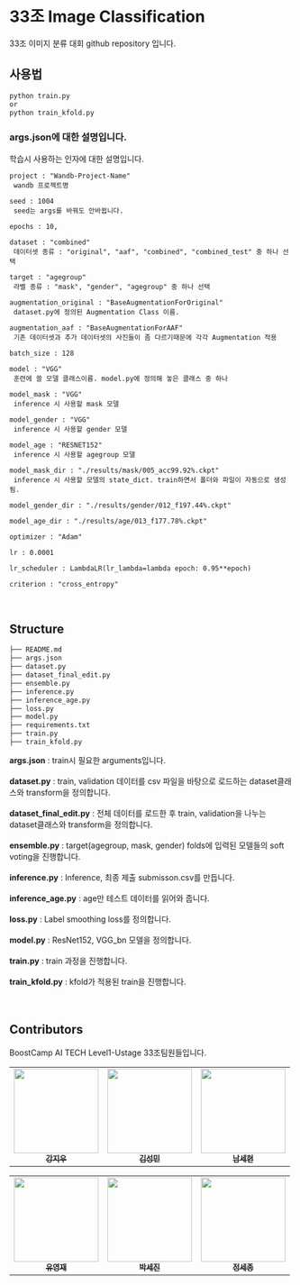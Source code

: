 # 33조 Image Classification
33조 이미지 분류 대회 github repository 입니다.

## 사용법
```bash
python train.py
or
python train_kfold.py
```

### args.json에 대한 설명입니다.
학습시 사용하는 인자에 대한 설명입니다.

```
project : "Wandb-Project-Name"
 wandb 프로젝트명

seed : 1004   
 seed는 args를 바꿔도 안바뀝니다.
 
epochs : 10,   

dataset : "combined"   
 데이터셋 종류 : "original", "aaf", "combined", "combined_test" 중 하나 선택
 
target : "agegroup"   
 라벨 종류 : "mask", "gender", "agegroup" 중 하나 선택
 
augmentation_original : "BaseAugmentationForOriginal"  
 dataset.py에 정의된 Augmentation Class 이름. 
 
augmentation_aaf : "BaseAugmentationForAAF"  
 기존 데이터셋과 추가 데이터셋의 사진들이 좀 다르기때문에 각각 Augmentation 적용
 
batch_size : 128   

model : "VGG"   
 훈련에 쓸 모델 클래스이름. model.py에 정의해 놓은 클래스 중 하나
 
model_mask : "VGG"   
 inference 시 사용할 mask 모델
 
model_gender : "VGG"   
 inference 시 사용할 gender 모델
 
model_age : "RESNET152"   
 inference 시 사용할 agegroup 모델
 
model_mask_dir : "./results/mask/005_acc99.92%.ckpt"  
 inference 시 사용할 모델의 state_dict. train하면서 폴더와 파일이 자동으로 생성됨.
 
model_gender_dir : "./results/gender/012_f197.44%.ckpt" 

model_age_dir : "./results/age/013_f177.78%.ckpt" 

optimizer : "Adam"   

lr : 0.0001

lr_scheduler : LambdaLR(lr_lambda=lambda epoch: 0.95**epoch)

criterion : "cross_entropy"   
```


<br>

## Structure

```python
├── README.md
├── args.json
├── dataset.py
├── dataset_final_edit.py
├── ensemble.py
├── inference.py
├── inference_age.py
├── loss.py
├── model.py
├── requirements.txt
├── train.py
├── train_kfold.py
```
**args.json** : train시 필요한 arguments입니다.<br><br>
**dataset.py** : train, validation 데이터를 csv 파일을 바탕으로 로드하는 dataset클래스와 transform을 정의합니다.<br><br>
**dataset_final_edit.py** : 전체 데이터를 로드한 후 train, validation을 나누는 dataset클래스와 transform을 정의합니다. <br><br>
**ensemble.py** : target(agegroup, mask, gender) folds에 입력된 모델들의 soft voting을 진행합니다. <br><br>
**inference.py** : Inference, 최종 제출 submisson.csv를 만듭니다.<br><br>
**inference_age.py** : age만 테스트 데이터를 읽어와 줍니다. <br><br>
**loss.py** : Label smoothing loss를 정의합니다.<br><br>
**model.py** : ResNet152, VGG_bn 모델을 정의합니다. <br><br>
**train.py** : train 과정을 진행합니다.<br><br>
**train_kfold.py** : kfold가 적용된 train을 진행합니다. <br><br>
<br>

## Contributors
BoostCamp AI TECH Level1-Ustage 33조팀원들입니다. 

<table>
  <tr>
    <td align="center"><a href="https://github.com/jiwoo0212"><img src="https://user-images.githubusercontent.com/67720742/125877217-f8d4d731-e5a9-41f6-8820-5223a4d6b0c6.jpg" width="150" height="150"><br /><sub><b>강지우</b></sub></td>
    <td align="center"><a href="https://blog.naver.com/7tkfkd"><img src="https://ifh.cc/g/puHQTP.jpg" width="150" height="150"><br /><sub><b>김성민</b></sub></td>
     <td align="center"><a href="https://github.com/jiwoo0212"><img src="https://user-images.githubusercontent.com/67720742/125877217-f8d4d731-e5a9-41f6-8820-5223a4d6b0c6.jpg" width="150" height="150"><br /><sub><b>남세현</b></sub></td>
  </tr>
</table>

<table>
  <tr>
       <td align="center"><a href="https://github.com/uyeongjae"><img src="https://avatars.githubusercontent.com/u/53523319?v=4" width="150" height="150"><br /><sub><b>유영재</b></sub></td>
    <td align="center"><a href="https://github.com/jiwoo0212"><img src="https://user-images.githubusercontent.com/67720742/125877217-f8d4d731-e5a9-41f6-8820-5223a4d6b0c6.jpg" width="150" height="150"><br /><sub><b>박세진</b></sub></td>
     <td align="center"><a href="https://github.com/jiwoo0212"><img src="https://user-images.githubusercontent.com/67720742/125877217-f8d4d731-e5a9-41f6-8820-5223a4d6b0c6.jpg" width="150" height="150"><br /><sub><b>정세종</b></sub></td>

